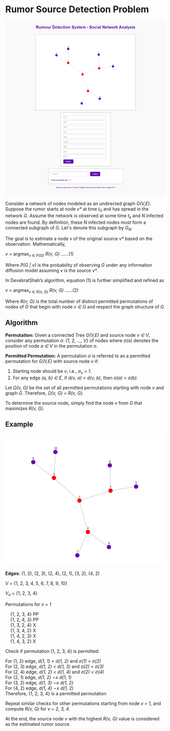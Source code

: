 <div class="section">
    <h1>Rumor Source Detection Problem</h1>
    <img src="./img/sample.png" alt="Sample Image">
    <p>Consider a network of nodes modeled as an undirected graph <i>G(V,E)</i>. Suppose the rumor starts at node <i>v*</i> at time <i>t<sub>0</sub></i> and has spread in the network <i>G</i>. Assume the network is observed at some time <i>t<sub>x</sub></i> and <i>N</i> infected nodes are found. By definition, these <i>N</i> infected nodes must form a connected subgraph of <i>G</i>. Let's denote this subgraph by <i>G<sub>N</sub></i>.
    </p>
    
<p>The goal is to estimate a node <i>v</i> of the original source <i>v*</i> based on the observation. Mathematically,</p>

<div class="code">
    <i>v</i> = argmax<sub><i>v</i> ∈ <i>P(G)</i></sub> <i>R(v, G)</i> ......(1)
</div>

<p>Where <i>P(G | v)</i> is the probability of observing <i>G</i> under any information diffusion model assuming <i>v</i> is the source <i>v*</i>.</p>

<p>In DevabratShah’s algorithm, equation (1) is further simplified and refined as</p>

<div class="code">
    <i>v</i> = argmax<sub><i>v</i> ∈ <i>R(v, G)</i></sub> <i>R(v, G)</i> ......(2)
</div>

<p>Where <i>R(v, G)</i> is the total number of distinct permitted permutations of nodes of <i>G</i> that begin with node <i>v ∈ G</i> and respect the graph structure of <i>G</i>.</p>
</div>

<div class="section">
    <h2>Algorithm</h2>

<p><strong>Permutation:</strong> Given a connected Tree <i>G(V,E)</i> and source node <i>v ∈ V</i>, consider any permutation <i>σ: {1, 2, ..., V}</i> of nodes where <i>σ(a)</i> denotes the position of node <i>a ∈ V</i> in the permutation <i>σ</i>.</p>

<p><strong>Permitted Permutation:</strong> A permutation <i>σ</i> is referred to as a permitted permutation for <i>G(V,E)</i> with source node <i>v</i> if:</p>

<ol>
    <li>Starting node should be <i>v</i>, i.e., <i>σ<sub>v</sub> = 1</i>.</li>
    <li>For any edge <i>(a, b) ∈ E</i>, if <i>d(v, a) < d(v, b)</i>, then <i>σ(a) < σ(b)</i>.</li>
</ol>

<p>Let <i>Ω(v, G)</i> be the set of all permitted permutations starting with node <i>v</i> and graph <i>G</i>. Therefore, <i>Ω(v, G) = R(v, G)</i>.</p>

<p>To determine the source node, simply find the node <i>v</i> from <i>G</i> that maximizes <i>R(v, G)</i>.</p>
</div>

<div class="section">
    <h2>Example</h2>

<img src="./img/example.png" alt="Example Image">

<p><strong>Edges:</strong> (1, 2), (2, 3), (2, 4), (2, 1), (3, 2), (4, 2)</p>
<p><i>V</i> = {1, 2, 3, 4, 5, 6, 7, 8, 9, 10}</p>
<p><i>V<sub>n</sub></i> = {1, 2, 3, 4}</p>

<p>Permutations for <i>v = 1</i></p>
<p>&nbsp;&nbsp;&nbsp;&nbsp;{1, 2, 3, 4} PP<br>
&nbsp;&nbsp;&nbsp;&nbsp;{1, 2, 4, 3} PP<br>
&nbsp;&nbsp;&nbsp;&nbsp;{1, 3, 2, 4} X<br>
&nbsp;&nbsp;&nbsp;&nbsp;{1, 3, 4, 2} X<br>
&nbsp;&nbsp;&nbsp;&nbsp;{1, 4, 2, 3} X<br>
&nbsp;&nbsp;&nbsp;&nbsp;{1, 4, 3, 2} X</p>

<p>Check if permutation {1, 2, 3, 4} is permitted:</p>

<div class="code">
    <!-- Example of permitted permutation -->
    For (1, 2) edge, <i>d(1, 1) &lt; d(1, 2)</i> and <i>σ(1) &lt; σ(2)</i><br>
    For (2, 3) edge, <i>d(1, 2) &lt; d(1, 3)</i> and <i>σ(2) &lt; σ(3)</i><br>
    For (2, 4) edge, <i>d(1, 2) &lt; d(1, 4)</i> and <i>σ(2) &lt; σ(4)</i><br>
    For (2, 1) edge, <i>d(1, 2) &not;&le; d(1, 1)</i><br>
    For (3, 2) edge, <i>d(1, 3) &not;&le; d(1, 2)</i><br>
    For (4, 2) edge, <i>d(1, 4) &not;&le; d(1, 2)</i><br>
    Therefore, {1, 2, 3, 4} is a permitted permutation
</div>

<p>Repeat similar checks for other permutations starting from node <i>v = 1</i>, and compute <i>R(v, G)</i> for <i>v = 2, 3, 4</i>.</p>

<p>At the end, the source node <i>v</i> with the highest <i>R(v, G)</i> value is considered as the estimated rumor source.</p>
</div>
